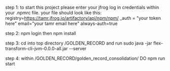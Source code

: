 step 1: 
to start this project please enter your jfrog log in credentials within 
your .npmrc file.
    your file should look like this:
    registry=https://tamr.jfrog.io/artifactory/api/npm/npm/
_auth = "your token here"
email="your tamr email here"
always-auth=true

step 2: 
    npm login
    then 
    npm install

step 3: cd into top directory /GOLDEN_RECORD
        and run sudo java -jar flex-transform-cli-jvm-0.0.0-all.jar --server

step 4: within /GOLDEN_RECORD/golden_record_consolidation/
        DO npm run start